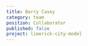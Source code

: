 ```yaml
---
title: Barry Casey
category: team
position: Collaborator
published: false
project: limerick-city-model
---
```

